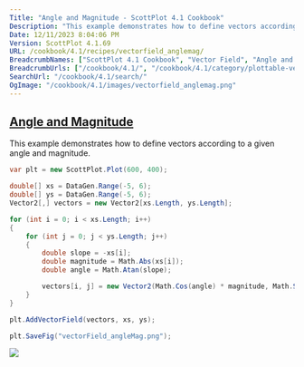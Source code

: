 ```yaml
---
Title: "Angle and Magnitude - ScottPlot 4.1 Cookbook"
Description: "This example demonstrates how to define vectors according to a given angle and magnitude."
Date: 12/11/2023 8:04:06 PM
Version: ScottPlot 4.1.69
URL: /cookbook/4.1/recipes/vectorfield_anglemag/
BreadcrumbNames: ["ScottPlot 4.1 Cookbook", "Vector Field", "Angle and Magnitude"]
BreadcrumbUrls: ["/cookbook/4.1/", "/cookbook/4.1/category/plottable-vector-field", "/cookbook/4.1/recipes/vectorfield_anglemag/"]
SearchUrl: "/cookbook/4.1/search/"
OgImage: "/cookbook/4.1/images/vectorfield_anglemag.png"
---
```


<h2><a href='/cookbook/4.1/recipes/vectorfield_anglemag/'>Angle and Magnitude</a></h2>

This example demonstrates how to define vectors according to a given angle and magnitude.

```cs
var plt = new ScottPlot.Plot(600, 400);

double[] xs = DataGen.Range(-5, 6);
double[] ys = DataGen.Range(-5, 6);
Vector2[,] vectors = new Vector2[xs.Length, ys.Length];

for (int i = 0; i < xs.Length; i++)
{
    for (int j = 0; j < ys.Length; j++)
    {
        double slope = -xs[i];
        double magnitude = Math.Abs(xs[i]);
        double angle = Math.Atan(slope);

        vectors[i, j] = new Vector2(Math.Cos(angle) * magnitude, Math.Sin(angle) * magnitude);
    }
}

plt.AddVectorField(vectors, xs, ys);

plt.SaveFig("vectorField_angleMag.png");
```

<img src='../../images/vectorfield_anglemag.png' class='d-block mx-auto my-5' />


